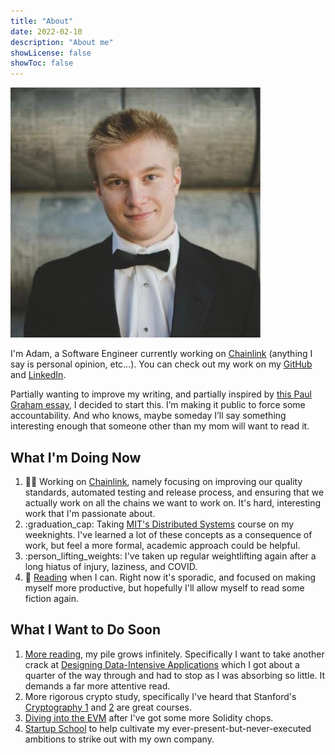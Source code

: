```yaml
---
title: "About"
date: 2022-02-10
description: "About me" 
showLicense: false 
showToc: false
---
```


![Me](/images/head_shot.jpeg)

I'm Adam, a Software Engineer currently working on [Chainlink](https://chain.link/) (anything I say is personal opinion, etc...). You can check out my work on my [GitHub](https://github.com/kalverra) and [LinkedIn](https://www.linkedin.com/in/adam-hamrick-8b1866116/).

Partially wanting to improve my writing, and partially inspired by [this Paul Graham essay](http://www.paulgraham.com/words.html), I decided to start this. I’m making it public to force some accountability. And who knows, maybe someday I’ll say something interesting enough that someone other than my mom will want to read it.

## What I'm Doing Now

1. :man_office_worker: Working on [Chainlink](https://chain.link/), namely focusing on improving our quality standards, automated testing and release process, and ensuring that we actually work on all the chains we want to work on. It's hard, interesting work that I'm passionate about.
2. :graduation_cap: Taking [MIT's Distributed Systems](https://github.com/kalverra/mit-distributed-systems) course on my weeknights. I've learned a lot of these concepts as a consequence of work, but feel a more formal, academic approach could be helpful.
3. :person_lifting_weights: I've taken up regular weightlifting again after a long hiatus of injury, laziness, and COVID.
4. :book: [Reading](https://www.goodreads.com/user/show/110709291-adam-hamrick) when I can. Right now it's sporadic, and focused on making myself more productive, but hopefully I'll allow myself to read some fiction again.

## What I Want to Do Soon

1. [More reading](https://www.goodreads.com/review/list/110709291?shelf=to-read), my pile grows infinitely. Specifically I want to take another crack at [Designing Data-Intensive Applications](https://www.goodreads.com/book/show/23463279-designing-data-intensive-applications) which I got about a quarter of the way through and had to stop as I was absorbing so little. It demands a far more attentive read.
2. More rigorous crypto study, specifically I've heard that Stanford's [Cryptography 1](https://www.coursera.org/learn/crypto) and [2](https://www.coursera.org/learn/crypto2) are great courses.
3. [Diving into the EVM](https://blog.qtum.org/diving-into-the-ethereum-vm-6e8d5d2f3c30) after I've got some more Solidity chops.
4. [Startup School](https://www.startupschool.org/) to help cultivate my ever-present-but-never-executed ambitions to strike out with my own company.